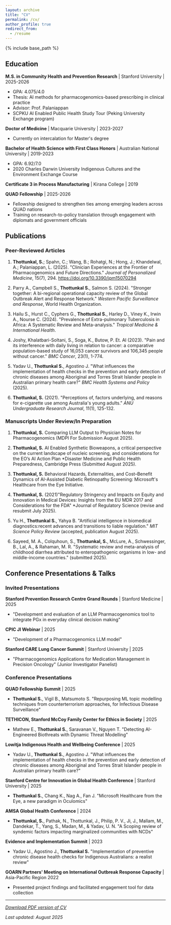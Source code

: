 ```yaml
---
layout: archive
title: "CV"
permalink: /cv/
author_profile: true
redirect_from:
  - /resume
---
```


{% include base_path %}

## Education

**M.S. in Community Health and Prevention Research** | Stanford University | 2025-2026
* GPA: 4.075/4.0
* Thesis: AI methods for pharmacogenomics-based prescribing in clinical practice
* Advisor: Prof. Palaniappan
* SCPKU AI Enabled Public Health Study Tour (Peking University Exchange program)

**Doctor of Medicine** | Macquarie University | 2023-2027
* Currently on intercalation for Master's degree

**Bachelor of Health Science with First Class Honors** | Australian National University | 2019-2023
* GPA: 6.92/7.0
* 2020 Charles Darwin University Indigenous Cultures and the Environment Exchange Course

**Certificate 3 in Process Manufacturing** | Kirana College | 2019

**QUAD Fellowship** | 2025-2026
* Fellowship designed to strengthen ties among emerging leaders across QUAD nations
* Training on research-to-policy translation through engagement with diplomats and government officials

## Publications

### Peer-Reviewed Articles

1. **Thottunkal, S.**; Spahn, C.; Wang, B.; Rohatgi, N.; Hong, J.; Khandelwal, A.; Palaniappan, L. (2025). "Clinician Experiences at the Frontier of Pharmacogenomics and Future Directions." *Journal of Personalized Medicine*, 15(7), 294. https://doi.org/10.3390/jpm15070294

2. Parry A., Campbell S., **Thottunkal S.**, Salmon S. (2024). "Stronger together: A bi-regional operational capacity review of the Global Outbreak Alert and Response Network." *Western Pacific Surveillance and Response*, World Health Organization.

3. Hailu S., Hurst C., Cyphers G., **Thottunkal S.**, Harley D., Viney K., Irwin A., Nourse C. (2024). "Prevalence of Extra-pulmonary Tuberculosis in Africa: A Systematic Review and Meta-analysis." *Tropical Medicine & International Health*.

4. Joshy, Khalatbari-Soltani, S., Soga, K., Butow, P. Et. Al (2023). "Pain and its interference with daily living in relation to cancer: a comparative population-based study of 16,053 cancer survivors and 106,345 people without cancer." *BMC Cancer*, 23(1), 1-774.

5. Yadav U., **Thottunkal S.**, Agostino J. "What influences the implementation of health checks in the prevention and early detection of chronic diseases among Aboriginal and Torres Strait Islander people in Australian primary health care?" *BMC Health Systems and Policy* (2025).

6. **Thottunkal, S.** (2021). "Perceptions of, factors underlying, and reasons for e-cigarette use among Australia's young adults." *ANU Undergraduate Research Journal*, 11(1), 125-132.

### Manuscripts Under Review/In Preparation

1. **Thottunkal, S.** Comparing LLM Output to Physician Notes for Pharmacogenomics (MDPI For Submission August 2025).

2. **Thottunkal, S.** AI Enabled Synthetic Bioweapons, a critical perspective on the current landscape of nucleic screening, and considerations for the EO’s AI Action Plan *Disaster Medicine and Public Health Preparedness, Cambridge Press (Submitted August 2025).

3. **Thottunkal, S.** Behavioral Hazards, Externalities, and Cost–Benefit Dynamics of AI-Assisted Diabetic Retinopathy Screening: Microsoft's Healthcare from the Eye Initiative.

4. **Thottunkal, S.** (2021)"Regulatory Stringency and Impacts on Equity and Innovation in Medical Devices: Insights from the EU MDR 2017 and Considerations for the FDA" *Journal of Regulatory Science (revise and resubmit July 2025).

5. Yu H., **Thottunkal S.**, Yahya B. "Artificial intelligence in biomedical diagnostics:recent advances and transitions to liable regulation." *MIT Science Policy Review* (accepted, publication August 2025).

6. Sayeed, M. A., Colquhoun, S., **Thottunkal, S.**, McLure, A., Schwessinger, B., Lal, A., & Rahaman, M. R. "Systematic review and meta-analysis of childhood diarrhea attributed to enteropathogenic organisms in low- and middle-income countries." (submitted 2025).

## Conference Presentations & Talks

### Invited Presentations

**Stanford Prevention Research Centre Grand Rounds** | Stanford Medicine | 2025
* "Development and evaluation of an LLM Pharmacogenomics tool to integrate PGx in everyday clinical decision making"

**CPIC JI Webinar** | 2025
* "Development of a Pharmacogenomics LLM model"

**Stanford CARE Lung Cancer Summit** | Stanford University | 2025
* "Pharmacogenomics Applications for Medication Management in Precision Oncology" (Junior Investigator Panelist)

### Conference Presentations

**QUAD Fellowship Summit** | 2025
* **Thottunkal S.**, Vigil B., Matsumoto S. "Repurposing ML topic modelling techniques from counterterrorism approaches, for Infectious Disease Surveillance"

**TETHICON, Stanford McCoy Family Center for Ethics in Society** | 2025
* Mathew E., **Thottunkal S.**, Saravanan V., Nguyen T. "Detecting AI-Engineered Biothreats with Dynamic Threat Modelling"

**Lowitja Indigenous Health and Wellbeing Conference** | 2025
* Yadav U., **Thottunkal S.**, Agostino J. "What influences the implementation of health checks in the prevention and early detection of chronic diseases among Aboriginal and Torres Strait Islander people in Australian primary health care?"

**Stanford Centre for Innovation in Global Health Conference** | Stanford University | 2025
* **Thottunkal S.**, Chang K., Nag A., Fan J. "Microsoft Healthcare from the Eye, a new paradigm in Oculomics"

**AMSA Global Health Conference** | 2024
* **Thottunkal, S.**, Pathak, N., Thottunkal, J., Philip, P. V., Ji, J., Mallam, M., Dandekar, T., Yang, S., Madan, M., & Yadav, U. N. "A Scoping review of syndemic factors impacting marginalized communities with NCDs"

**Evidence and Implementation Summit** | 2023
* Yadav U., Agostino J., **Thottunkal S.** "Implementation of preventive chronic disease health checks for Indigenous Australians: a realist review"

**GOARN Partners' Meeting on International Outbreak Response Capacity** | Asia-Pacific Region 2022
* Presented project findings and facilitated engagement tool for data collection





---

*[Download PDF version of CV](http://stefanthottunkal.github.io/files/stefan_thottunkal_cv.pdf)*

*Last updated: August 2025*
